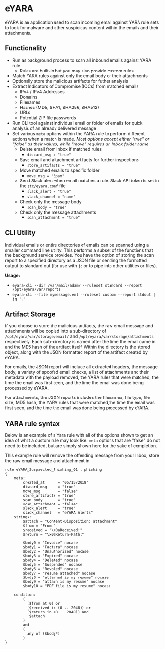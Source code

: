# eYARA
eYARA is an application used to scan incoming email against YARA rule sets to look for malware and other suspicious content within the emails and their attachments.

## Functionality
- Run as background process to scan all inbound emails against YARA rule
    - Rules are built-in but you may also provide custom rules
- Match YARA rules against only the email body or their attachments
- Optionally store the malicious artifacts for futher analysis
- Extract Indicators of Compromise (IOCs) from matched emails
    - IPv4 / IPv4 Addresses
    - Domains
    - Filenames
    - Hashes (MD5, SHA1, SHA256, SHA512)
    - URLs
    - Potential ZIP file passwords
- Run CLI tool against individual email or folder of emails for quick analysis of an already delivered message
- Set various `meta` options within the YARA rule to perform different actions when a match is made. _Most options accept either "true" or "false" as their values, while "move" requires an Inbox folder name_
    - Delete email from inbox if matched rules
      - `discard_msg = "true"`
    - Save email and attachment artifacts for further inspections
      - `store_artifacts = "true"`
    - Move matched emails to specific folder
      - `move_msg = "Spam"`
    - Send Slack alert when email matches a rule. Slack API token is set in the `etc/eyara.conf` file
      - `slack_alert = "true"`
      - `slack_channel = "name"`
    - Check only the message body 
      - `scan_body = "true"`
    - Check only the message attachments
      - `scan_attachment = "true"`
      
## CLI Utility
Individual emails or entire directories of emails can be scanned using a smaller command line utility. This performs a subset of the functions that the background service provides. You have the option of storing the scan report to a specified directory as a JSON file or sending the formatted output to standard out (for use with `jq` or to pipe into other utilities or files).

**Usage:**
- `eyara-cli --dir /var/mail/adam/ --ruleset standard --report /opt/eyara/var/reports`
- `eyara-cli --file mymessage.eml --ruleset custom --report stdout | jq '.'`
      
## Artifact Storage
If you choose to store the malicious artifacts, the raw email message and attachments will be copied into a sub-directory of `/opt/eyara/var/storage/email/` and `/opt/eyara/var/storage/attachments` respectively. Each sub-directory is named after the time the email came in and the MD5 hash of the artifact itself. Within the directory is the stored object, along with the JSON formatted report of the artifact created by eYARA.

For emails, the JSON report will include all extracted headers, the message body, a variety of spoofed email checks, a list of attachments and their metadata with the payload removed, the YARA rules that were matched, the time the email was first seen, and the time the email was done being processed by eYARA.

For attachments, the JSON reports includes the filenames, file type, file size, MD5 hash, the YARA rules that were matched,the time the email was first seen, and the time the email was done being processed by eYARA. 

## YARA rule syntax
Below is an example of a Yara rule with all of the options shown to get an idea of what a custom rule may look like.
`meta` options that are "false" do not need to be included, but are simply shown here for the sake of completion.

This example rule will remove the offending message from your Inbox, store the raw email message and attachment in 
```
rule eYARA_Suspsected_Phishing_01 : phishing
{
    meta:
        created_at      = "05/15/2018"
        discard_msg     = "true"
        move_msg        = "false"
        store_artifacts = "true"
        scan_body       = "true"
        scan_attachment = "false"
        slack_alert     = "true"
        slack_channel   = "eYARA Alerts"
    strings:
        $attach = "Content-Disposition: attachment"
        $from = "From "
        $received = "\x0aReceived:"
        $return = "\x0aReturn-Path:"
        
        $body0 = "Invoice" nocase
        $body1 = "Factura" nocase
        $body2 = "Unauthorized" nocase
        $body3 = "Expired" nocase
        $body4 = "Deleted" nocase
        $body5 = "Suspended" nocase
        $body6 = "Revoked" nocase
        $body7 = "resume attached" nocase
        $body8 = "attached is my resume" nocase
        $body9 = "attach is my resume" nocase
        $body10 = "PDF file is my resume" nocase
        
    condition:
        (
          ($from at 0) or
          ($received in (0 .. 2048)) or
          ($return in (0 .. 2048)) and
           $attach
        ) 
        and
        (
          any of ($body*)
        )
}
```
        
